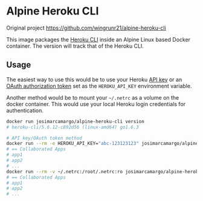 # Alpine Heroku CLI


Original project https://github.com/wingrunr21/alpine-heroku-cli

This image packages the [Heroku CLI](https://devcenter.heroku.com/articles/heroku-cli) inside an Alpine Linux based Docker container. The version will track that of the Heroku CLI.

## Usage

The easiest way to use this would be to use your Heroku [API key](https://dashboard.heroku.com/account) or an [OAuth authorization token](https://github.com/heroku/heroku-cli-oauth#authorizations) set as the `HEROKU_API_KEY` environment variable.

Another method would be to mount your `~/.netrc` as a volume on the docker container. This would use your local Heroku login credentials for authentication.

```bash
docker run josimarcamargo/alpine-heroku-cli version
# heroku-cli/5.6.12-c892d56 (linux-amd64) go1.6.3

# API key/OAuth token method
docker run --rm -e HEROKU_API_KEY="abc-123123123" josimarcamargo/alpine-heroku-cli list
# == Collaborated Apps
# app1
# app2
# ...
docker run --rm -v ~/.netrc:/root/.netrc:ro josimarcamargo/alpine-heroku-cli list
# == Collaborated Apps
# app1
# app2
# ...
```
